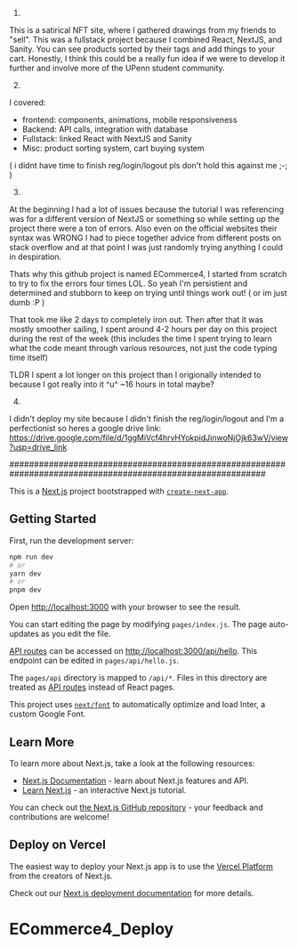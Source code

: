 
1.

This is a satirical NFT site, where I gathered drawings from my friends to "sell". This was a fullstack project because I combined React, NextJS, and Sanity. You can see products sorted by their tags and add things to your cart. Honestly, I think this could be a really fun idea if we were to develop it further and involve more of the UPenn student community.

2. 

I covered:
- frontend: components, animations, mobile responsiveness
- Backend: API calls, integration with database
- Fullstack: linked React with NextJS and Sanity
- Misc: product sorting system, cart buying system

( i didnt have time to finish reg/login/logout pls don't hold this against me ;-; )

3.

At the beginning I had a lot of issues because the tutorial I was referencing was for a different version of NextJS or something
so while setting up the project there were a ton of errors. Also even on the official websites their syntax was WRONG I had to piece
together advice from different posts on stack overflow and at that point I was just randomly trying anything I could in despiration.

Thats why this github project is named ECommerce4, I started from scratch to try to fix the errors four times LOL. 
So yeah I'm persistient and determined and stubborn to keep on trying until things work out! ( or im just dumb :P ) 

That took me like 2 days to completely iron out. Then after that it was mostly smoother sailing, I spent around 4-2 hours per day 
on this project during the rest of the week (this includes the time I spent trying to learn what the code meant through various resources, not just the code typing time itself)

TLDR I spent a lot longer on this project than I origionally intended to because I got really into it ^u^ ~16 hours in total maybe?

4.

I didn't deploy my site because I didn't finish the reg/login/logout and I'm a perfectionist so heres a google drive link:
https://drive.google.com/file/d/1ggMiVcf4hrvHYokpidJinwoNjOjk63wV/view?usp=drive_link











############################################################################################################


This is a [Next.js](https://nextjs.org/) project bootstrapped with [`create-next-app`](https://github.com/vercel/next.js/tree/canary/packages/create-next-app).

## Getting Started

First, run the development server:

```bash
npm run dev
# or
yarn dev
# or
pnpm dev
```

Open [http://localhost:3000](http://localhost:3000) with your browser to see the result.

You can start editing the page by modifying `pages/index.js`. The page auto-updates as you edit the file.

[API routes](https://nextjs.org/docs/api-routes/introduction) can be accessed on [http://localhost:3000/api/hello](http://localhost:3000/api/hello). This endpoint can be edited in `pages/api/hello.js`.

The `pages/api` directory is mapped to `/api/*`. Files in this directory are treated as [API routes](https://nextjs.org/docs/api-routes/introduction) instead of React pages.

This project uses [`next/font`](https://nextjs.org/docs/basic-features/font-optimization) to automatically optimize and load Inter, a custom Google Font.

## Learn More

To learn more about Next.js, take a look at the following resources:

- [Next.js Documentation](https://nextjs.org/docs) - learn about Next.js features and API.
- [Learn Next.js](https://nextjs.org/learn) - an interactive Next.js tutorial.

You can check out [the Next.js GitHub repository](https://github.com/vercel/next.js/) - your feedback and contributions are welcome!

## Deploy on Vercel

The easiest way to deploy your Next.js app is to use the [Vercel Platform](https://vercel.com/new?utm_medium=default-template&filter=next.js&utm_source=create-next-app&utm_campaign=create-next-app-readme) from the creators of Next.js.

Check out our [Next.js deployment documentation](https://nextjs.org/docs/deployment) for more details.
# ECommerce4_Deploy
